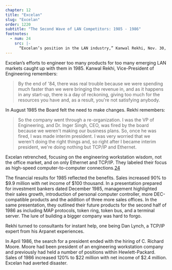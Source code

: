 ```yaml
---
chapter: 12
title: "Excelan"
slug: "Excelan"
order: 1220
subtitle: "The Second Wave of LAN Competitors: 1985 - 1986"
footnotes:
  - num: 24
    src: |-
      “Excelan’s position in the LAN industry,” Kanwal Rekhi, Nov. 30, 1985 
---
```


Excelan’s efforts to engineer too many products for too many emerging LAN markets caught up with them in 1985. Kanwal Rekhi, Vice-President of Engineering remembers:

>By the end of '84, there was real trouble because we were spending much faster than we were bringing the revenue in, and as it happens in any start-up, there is a day of reckoning, giving too much for the resources you have and, as a result, you're not satisfying anybody.

In August 1985 the Board felt the need to make changes. Rekhi remembers:

>So the company went through a re-organization. I was the VP of Engineering, and Dr. Inger Singh, CEO, was fired by the board because we weren't making our business plans. So, once he was fired, I was made interim president. I was very worried that we weren't doing the right things and, so right after I became interim president, we're doing nothing but TCP/IP and Ethernet.

Excelan retrenched, focusing on the engineering workstation wisdom, not the office market, and on only Ethernet and TCP/IP. They labeled their focus as high-speed computer-to-computer connections.<a name="fnloc24" href="#fn24">24</a>

The financial results for 1985 reflected the benefits. Sales increased 90% to $9.9 million with net income of $100 thousand. In a presentation prepared for investment bankers dated December 1985, management highlighted their sales growth, introduction of personal computer controller, more DEC-compatible products and the addition of three more sales offices. In the same presentation, they outlined their future products for the second half of 1986 as including MAP protocols, token ring, token bus, and a terminal server. The lure of building a bigger company was hard to forgo.

Rekhi turned to consultants for instant help, one being Dan Lynch, a TCP/IP expert from his Arpanet experiences.

In April 1986, the search for a president ended with the hiring of C. Richard Moore. Moore had been president of an engineering workstation company and previously had held a number of positions within Hewlett-Packard. Sales of 1986 increased 120% to $22 million with net income of $2.4 million. Excelan had averted disaster.
